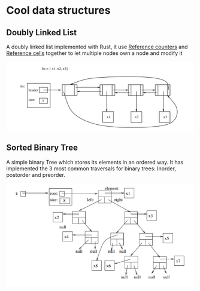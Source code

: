 # Cool data structures

## Doubly Linked List

A doubly linked list implemented with Rust, it use [Reference counters](https://doc.rust-lang.org/stable/book/ch15-04-rc.html) and [Reference cells](https://doc.rust-lang.org/stable/book/ch15-05-interior-mutability.html) together to let multiple nodes own a node and modify it

![linked list](assets/doubly-list.png)

## Sorted Binary Tree

A simple binary Tree which stores its elements in an ordered way.
It has implemented the 3 most common traversals for binary trees: Inorder, postorder and preorder.

![binary tree](assets/binary-tree.png)

